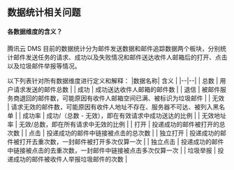 ## 数据统计相关问题
#### 各数据维度的含义？
腾讯云 DMS 目前的数据统计分为邮件发送数据和邮件追踪数据两个板块，分别统计邮件发送任务的请求、成功以及失败情况和邮件送达收件人邮箱后的打开、点击以及垃圾邮件举报等情况。

以下列表针对所有数据维度进行定义和解释：
|数据名称| 含义 |
|--|--|
| 总数 | 用户请求发送的邮件总数 |
| 成功 | 成功送达收件人邮箱的邮件数 |
| 退信 | 被邮件服务商退回的邮件数，可能原因有收件人邮箱空间已满、被标识为垃圾邮件 |
| 无效 | 请求无效的邮件数，可能原因有收件人地址不存在、服务器不可达、被列入黑名单 |
| 成功率 | 成功/（总数 - 无效），即在有效请求中成功送达的比例 |
| 无效地址率 | 无效/总数，即在所有请求中无效的比例 |
| 打开 | 投递成功的邮件被打开的总次数 |
| 点击 | 投递成功的邮件中链接被点击的总次数 |
| 独立打开 | 投递成功的邮件被打开去重次数，一封邮件被打开多次仅算一次 |
| 独立点击 | 投递成功的邮件中链接被点击的去重次数，一封邮件中链接被点击多次仅算一次 |
| 垃圾举报 | 投递成功的邮件被收件人举报垃圾邮件的次数 |
